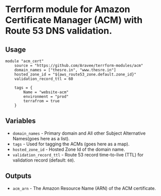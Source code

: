 # Terrform module for Amazon Certificate Manager (ACM) with Route 53 DNS validation.

## Usage

```hcl
module "acm_cert"
    source = "https://github.com/Aravee/terrform-modules/acm"
    domain_names = ["thesre.in", "www.thesre.in"]
    hosted_zone_id = "${aws_route53_zone.default.zone_id}"
    validation_record_ttl = 60

    tags = {
        Name = "website-acm"
        environment = "prod"
        terrafrom = true
    }       
```

## Variables

- `domain_names` - Primary domain and All other Subject Alternative Names(goes here as a list).
- `tags` - Used for tagging the ACMs (goes here as a map).
- `hosted_zone_id` -  Hosted Zone Id of the domain name.
- `validation_record_ttl` - Route 53 record time-to-live (TTL) for validation record (default: `60`).

## Outputs

- `acm_arn` - The Amazon Resource Name (ARN) of the ACM certificate.
